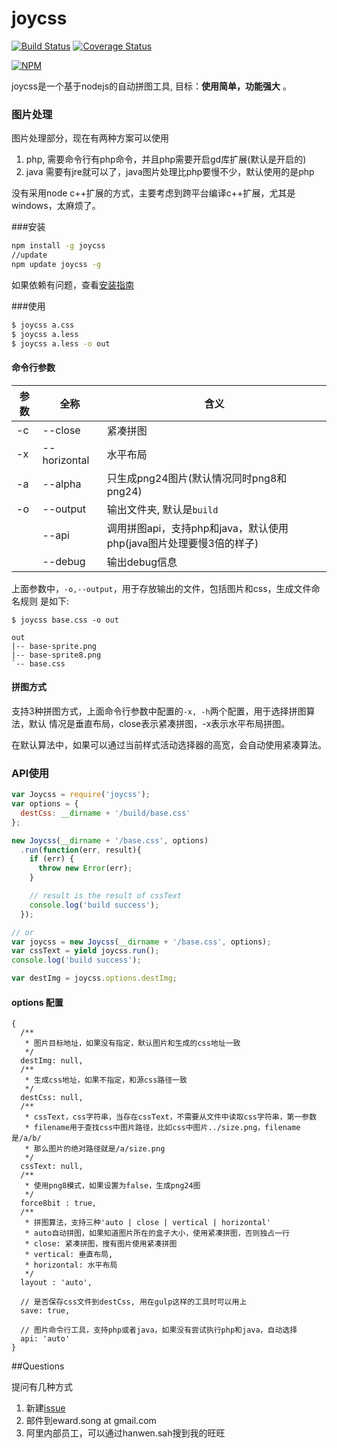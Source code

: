 joycss 
======

[![Build Status](https://img.shields.io/travis/shepherdwind/joycss.svg?style=flat)](https://travis-ci.org/shepherdwind/joycss)
[![Coverage Status](https://img.shields.io/coveralls/shepherdwind/joycss/master.svg?style=flat)](https://coveralls.io/r/shepherdwind/joycss)

[![NPM](https://nodei.co/npm/joycss.png?downloads=true)](https://nodei.co/npm/joycss/)

joycss是一个基于nodejs的自动拼图工具, 目标：<strong>使用简单，功能强大</strong> 。

### 图片处理

图片处理部分，现在有两种方案可以使用

1. php, 需要命令行有php命令，并且php需要开启gd库扩展(默认是开启的)
2. java 需要有jre就可以了，java图片处理比php要慢不少，默认使用的是php

没有采用node c++扩展的方式，主要考虑到跨平台编译c++扩展，尤其是windows，太麻烦了。

###安装

```sh
npm install -g joycss
//update
npm update joycss -g
```

如果依赖有问题，查看[安装指南](https://github.com/shepherdwind/joycss/wiki/how-to-install)

###使用

```sh
$ joycss a.css
$ joycss a.less
$ joycss a.less -o out
```

#### 命令行参数

|参数|全称|含义|
|---|---|----|
|-c| --close | 紧凑拼图 |
|-x| --horizontal	| 水平布局 |
|-a| --alpha | 只生成png24图片(默认情况同时png8和png24)|
|-o| --output| 输出文件夹, 默认是`build` |
|| --api| 调用拼图api，支持php和java，默认使用php(java图片处理要慢3倍的样子) |
|| --debug| 输出debug信息 |

上面参数中，`-o,--output`，用于存放输出的文件，包括图片和css，生成文件命名规则
是如下:

```
$ joycss base.css -o out

out
|-- base-sprite.png
|-- base-sprite8.png
`-- base.css
```

#### 拼图方式

支持3种拼图方式，上面命令行参数中配置的`-x, -h`两个配置，用于选择拼图算法，默认
情况是垂直布局，close表示紧凑拼图，-x表示水平布局拼图。

在默认算法中，如果可以通过当前样式活动选择器的高宽，会自动使用紧凑算法。

### API使用

```js
var Joycss = require('joycss');
var options = {
  destCss: __dirname + '/build/base.css'
};

new Joycss(__dirname + '/base.css', options)
  .run(function(err, result){
    if (err) {
      throw new Error(err);
    }

    // result is the result of cssText
    console.log('build success');
  });

// or
var joycss = new Joycss(__dirname + '/base.css', options);
var cssText = yield joycss.run();
console.log('build success');

var destImg = joycss.options.destImg;
```

#### options 配置

```
{
  /**
   * 图片目标地址，如果没有指定，默认图片和生成的css地址一致
   */
  destImg: null,
  /**
   * 生成css地址，如果不指定，和源css路径一致
   */
  destCss: null,
  /**
   * cssText，css字符串，当存在cssText，不需要从文件中读取css字符串，第一参数
   * filename用于查找css中图片路径，比如css中图片../size.png，filename是/a/b/
   * 那么图片的绝对路径就是/a/size.png
   */
  cssText: null,
  /**
   * 使用png8模式，如果设置为false，生成png24图
   */
  force8bit : true,
  /**
   * 拼图算法，支持三种'auto | close | vertical | horizontal'
   * auto自动拼图，如果知道图片所在的盒子大小，使用紧凑拼图，否则独占一行
   * close: 紧凑拼图，搜有图片使用紧凑拼图
   * vertical: 垂直布局,
   * horizontal: 水平布局
   */
  layout : 'auto',

  // 是否保存css文件到destCss, 用在gulp这样的工具时可以用上
  save: true,

  // 图片命令行工具，支持php或者java，如果没有尝试执行php和java，自动选择
  api: 'auto'
}
```

##Questions

提问有几种方式

1. 新建[issue](https://github.com/shepherdwind/velocity.js/issues/new)
2. 邮件到eward.song at gmail.com
3. 阿里内部员工，可以通过hanwen.sah搜到我的旺旺
